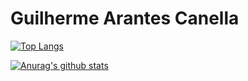 # Guilherme Arantes Canella

[![Top Langs](https://github-readme-stats.vercel.app/api/top-langs/?username=guycanella)](https://github.com/anuraghazra/github-readme-stats)

[![Anurag's github stats](https://github-readme-stats.vercel.app/api?username=guycanella&theme=radical)](https://github.com/anuraghazra/github-readme-stats)
